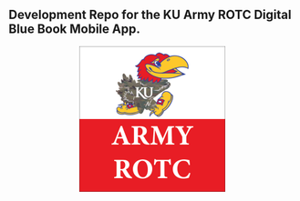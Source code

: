## Development Repo for the KU Army ROTC Digital Blue Book Mobile App.

<div align="center">
  <img src="ARMYROTCLOGO.png" alt="Army ROTC Logo" width="256" height="256">
</div>
